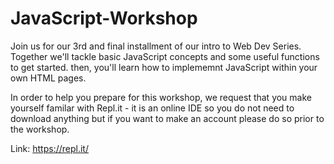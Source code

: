 # JavaScript-Workshop

Join us for our 3rd and final installment of our intro to Web Dev Series. Together we'll tackle basic JavaScript concepts and some useful functions to get started. then, you'll learn how to implememnt JavaScript within your own HTML pages. 

In order to help you prepare for this workshop, we request that you make yourself familar with Repl.it - it is an online IDE so you do not need to download anything but if you want to make an account please do so prior to the workshop. 

Link: https://repl.it/
